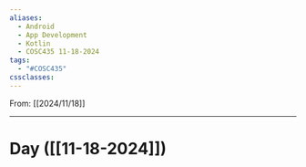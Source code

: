 ```yaml
---
aliases:
  - Android
  - App Development
  - Kotlin
  - COSC435 11-18-2024
tags:
  - "#COSC435"
cssclasses:
---
```

From: [[2024/11/18]]

-------
# Day  ([[11-18-2024]])
